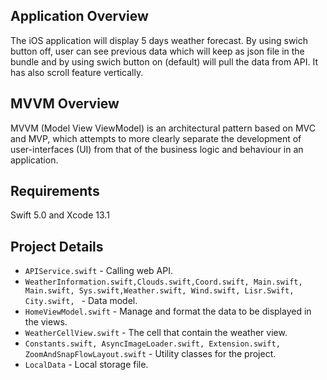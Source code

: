 Application Overview
------

The iOS application will display 5 days weather forecast. By using swich button off, user can see previous data which will keep as json file in the bundle and by using swich button on (default) will pull the data from API. It has also scroll feature vertically.

MVVM Overview
------

MVVM (Model View ViewModel) is an architectural pattern based on MVC and MVP, which attempts to more clearly separate the development of user-interfaces (UI) from that of the business logic and behaviour in an application. 

Requirements
-----

Swift 5.0 and  Xcode 13.1

    
Project Details
-----
* `APIService.swift` - Calling web API.
* `WeatherInformation.swift,Clouds.swift,Coord.swift, Main.swift, Main.swift, Sys.swift,Weather.swift, Wind.swift, Lisr.Swift, City.swift, ` - Data model.
* `HomeViewModel.swift` - Manage and format the data to be displayed in the views.
* `WeatherCellView.swift` - The cell that contain the weather view.
* `Constants.swift, AsyncImageLoader.swift, Extension.swift, ZoomAndSnapFlowLayout.swift` - Utility classes for the project.
*  `LocalData` - Local storage file.



